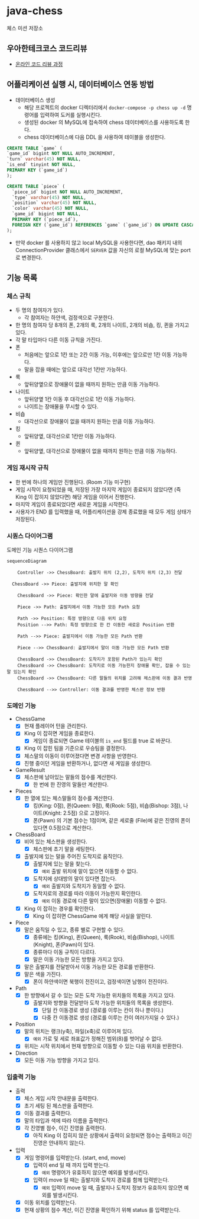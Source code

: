 # java-chess

체스 미션 저장소

## 우아한테크코스 코드리뷰

- [온라인 코드 리뷰 과정](https://github.com/woowacourse/woowacourse-docs/blob/master/maincourse/README.md)



## 어플리케이션 실행 시, 데이터베이스 연동 방법
- 데이터베이스 생성
  - 해당 프로젝트의 docker 디렉터리에서 `docker-compose -p chess up -d` 명령어를 입력하여 도커를 실행시킨다.
  - 생성된 docker 의 MySQL에 접속하여 chess 데이터베이스를 사용하도록 한다.
  - chess 데이터베이스에 다음 DDL 을 사용하여 테이블을 생성한다.
```sql
CREATE TABLE `game` (
`game_id` bigint NOT NULL AUTO_INCREMENT,
`turn` varchar(45) NOT NULL,
`is_end` tinyint NOT NULL,
PRIMARY KEY (`game_id`)
);

```


```sql
CREATE TABLE `piece` (
  `piece_id` bigint NOT NULL AUTO_INCREMENT,
  `type` varchar(45) NOT NULL,
  `position` varchar(45) NOT NULL,
  `color` varchar(45) NOT NULL,
  `game_id` bigint NOT NULL,
  PRIMARY KEY (`piece_id`),
  FOREIGN KEY (`game_id`) REFERENCES `game` (`game_id`) ON UPDATE CASCADE
);

```

- 만약 docker 를 사용하지 않고 local MySQL을 사용한다면, dao 패키지 내의 ConnectionProvider 클래스에서 `SERVER` 값을 자신의 로컬 MySQL에 맞는 port 로 변경한다.

## 기능 목록

### 체스 규칙

- 두 명의 참여자가 있다.
    - 각 참여자는 하얀색, 검정색으로 구분한다.
- 한 명의 참여자 당 8개의 폰, 2개의 룩, 2개의 나이트, 2개의 비숍, 킹, 퀸을 가지고 있다.
- 각 말 타입마다 다른 이동 규칙을 가진다.
- 폰
    - 처음에는 앞으로 1칸 또는 2칸 이동 가능, 이후에는 앞으로만 1칸 이동 가능하다.
    - 말을 잡을 때에는 앞으로 대각선 1칸만 가능하다.
- 룩
    - 앞뒤양옆으로 장애물이 없을 때까지 원하는 만큼 이동 가능하다.
- 나이트
    - 앞뒤양옆 1칸 이동 후 대각선으로 1칸 이동 가능하다.
    - 나이트는 장애물을 무시할 수 있다.
- 비숍
    - 대각선으로 장애물이 없을 때까지 원하는 만큼 이동 가능하다.
- 킹
    - 앞뒤양옆, 대각선으로 1칸만 이동 가능하다.
- 퀸
    - 앞뒤양옆, 대각선으로 장애물이 없을 때까지 원하는 만큼 이동 가능하다.


### 게임 재시작 규칙

- 한 번에 하나의 게임만 진행된다. (Room 기능 미구현)
- 게임 시작이 요청되었을 때, 저장된 가장 마지막 게임이 종료되지 않았다면 (즉 King 이 잡히지 않았다면) 해당 게임을 이어서 진행한다.
- 마지막 게임이 종료되었다면 새로운 게임을 시작한다.
- 사용자가 END 를 입력했을 때, 어플리케이션을 강제 종료했을 때 모두 게임 상태가 저장된다.

### 시퀀스 다이어그램

도메인 기능 시퀀스 다이어그램

```mermaid
sequenceDiagram

	Controller ->> ChessBoard: 출발지 위치 (2,2), 도착지 위치 (2,3) 전달

  ChessBoard ->> Piece: 출발지에 위치한 말 확인

	ChessBoard ->> Piece: 확인한 말에 출발지와 이동 방향을 전달

	Piece ->> Path: 출발지에서 이동 가능한 모든 Path 요청

	Path ->> Position: 특정 방향으로 다음 위치 요청
	Position -->> Path: 특정 방향으로 한 칸 이동한 새로운 Position 반환

	Path -->> Piece: 출발지에서 이동 가능한 모든 Path 반환 

	Piece -->> ChessBoard: 출발지에서 말이 이동 가능한 모든 Path 반환

	ChessBoard ->> ChessBoard: 도착지가 포함된 Path가 있는지 확인
	ChessBoard ->> ChessBoard: 도착지로 이동 가능한지 장애물 확인, 잡을 수 있는 말 있는지 확인
	ChessBoard ->> ChessBoard: 다른 말들의 위치를 고려해 체스판에 이동 결과 반영

	ChessBoard -->> Controller: 이동 결과를 반영한 체스판 정보 반환 
```

### 도메인 기능

- ChessGame
    - [x] 현재 플레이어 턴을 관리한다.
    - [x] King 이 잡히면 게임을 종료한다.
      - [x] 게임이 종료되면 Game 테이블의 `is_end` 필드를 true 로 바꾼다.
    - [x] King 이 잡힌 팀을 기준으로 우승팀을 결정한다.
    - [x] 체스말의 이동이 이루어졌다면 변경 사항을 반영한다.
    - [x] 진행 중이던 게임을 반환하거나, 없다면 새 게임을 생성한다.
- GameResult
    - [x] 체스판에 남아있는 말들의 점수를 계산한다.
        - [x] 한 번에 한 진영의 말들만 계산한다.
- Pieces
    - [x] 한 열에 있는 체스말들의 점수를 계산한다.
        - [x] 킹(King: 0점), 퀸(Queen: 9점), 룩(Rook: 5점), 비숍(Bishop: 3점), 나이트(Knight: 2.5점) 으로 고정이다.
        - [x] 폰(Pawn) 의 기본 점수는 1점이며, 같은 세로줄 (File)에 같은 진영의 폰이 있다면 0.5점으로 계산한다.
- ChessBoard
    - [x] 비어 있는 체스판을 생성한다.
        - [x] 체스판에 초기 말을 세팅한다.
    - [x] 출발지에 있는 말을 주어진 도착지로 움직인다.
        - [x] 출발지에 있는 말을 찾는다.
            - [x] `예외` 출발 위치에 말이 없으면 이동할 수 없다.
        - [x] 도착지에 상대방의 말이 있다면 잡는다.
            - [x] `예외` 출발지와 도착지가 동일할 수 없다.
        - [x] 도착지로의 경로를 따라 이동이 가능한지 확인한다.
            - [x] `예외` 이동 경로에 다른 말이 있으면(장애물) 이동할 수 없다.
    - [x] King 이 잡히는 경우를 확인한다.
        - [x] King 이 잡히면 ChessGame 에게 해당 사실을 알린다.
- Piece
    - [x] 말은 움직일 수 있고, 종류 별로 구현할 수 있다.
        - [x] 종류에는 킹(King), 퀸(Queen), 룩(Rook), 비숍(Bishop), 나이트(Knight), 폰(Pawn)이 있다.
        - [x] 종류마다 이동 규칙이 다르다.
        - [x] 말은 이동 가능한 모든 방향을 가지고 있다.
    - [x] 말은 출발지를 전달받아서 이동 가능한 모든 경로를 반환한다.
    - [x] 말은 색을 가진다.
        - [x] 폰이 하얀색이면 북행이 전진이고, 검정색이면 남행이 전진이다.
- Path
    - [x] 한 방향에서 갈 수 있는 모든 도착 가능한 위치들의 목록을 가지고 있다.
        - [x] 출발지와 방향을 전달받아 도착 가능한 위치들의 목록을 생성한다.
            - [x] 단일 칸 이동경로 생성 (경로를 이루는 칸이 하나 뿐이다.)
            - [x] 다중 칸 이동경로 생성 (경로를 이루는 칸이 여러가지일 수 있다.)
- Position
    - [x] 말의 위치는 랭크(y축), 파일(x축)로 이루어져 있다.
        - [x] `예외` 가로 및 세로 좌표값가 정해진 범위(8)를 벗어날 수 없다.
    - [x] 위치는 시작 위치에서 현재 방향으로 이동할 수 있는 다음 위치을 반환한다.
- Direction
    - [X] 모든 이동 가능 방향을 가지고 있다.

### 입출력 기능

- 출력
    - [x] 체스 게임 시작 안내문을 출력한다.
    - [x] 초기 세팅 된 체스판을 출력한다.
    - [x] 이동 결과를 출력한다.
    - [x] 말의 타입과 색에 따라 이름을 출력한다.
    - [x] 각 진영별 점수, 이긴 진영을 출력한다.
      - [x] 아직 King 이 잡히지 않은 상황에서 출력이 요청되면 점수는 출력하고 이긴 진영은 안내하지 않는다.
- 입력
    - [x] 게임 명령어를 입력받는다. (start, end, move)
        - [x] 입력이 end 일 때 까지 입력 받는다.
            - [x] `예외` 명령어가 유효하지 않으면 예외를 발생시킨다.
        - [x] 입력이 move 일 때는 출발지와 도착지 경로를 함께 입력받는다.
            - [x] `예외` 입력이 move 일 때, 출발지나 도착지 정보가 유효하지 않으면 예외를 발생시킨다.
    - [x] 이동 위치를 입력받는다.
    - [x] 현재 상황의 점수 계산, 이긴 진영을 확인하기 위해 status 를 입력받는다.
